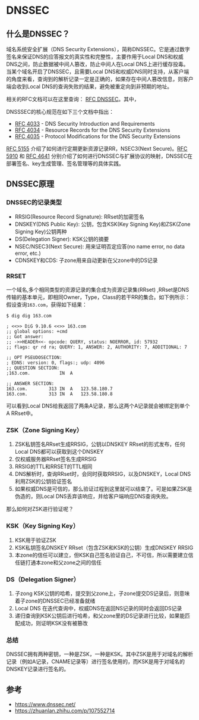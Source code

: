 # DNSSEC

## 什么是DNSSEC？

域名系统安全扩展（DNS Security Extensions），简称DNSSEC。它是通过数字签名来保证DNS的应答报文的真实性和完整性，主要作用于Local DNS和权威DNS之间，防止数据被中间人篡改，防止中间人在Local DNS上进行缓存投毒。当某个域名开启了DNSSEC，且需要Local DNS和权威DNS同时支持，从客户端的角度来看，查询到的解析记录一定是正确的，如果存在中间人篡改信息，则客户端会收到Local DNS的查询失败的结果，避免被重定向到非预期的地址。

相关的RFC文档可以在这里查询： [RFC DNSSEC](https://www.dnssec.net/rfc)。其中，

DNSSSEC的核心规范在如下三个文档中指出：

- [RFC 4033](https://tools.ietf.org/html/rfc4033) - DNS Security Introduction and Requirements
- [RFC 4034](https://tools.ietf.org/html/rfc4034) - Resource Records for the DNS Security Extensions
- [RFC 4035](https://tools.ietf.org/html/rfc4035) - Protocol Modifications for the DNS Security Extensions

[RFC 5155](https://tools.ietf.org/html/rfc5155) 介绍了如何进行定期更新资源记录RR，NSEC3(Next Secure)。[RFC 5910](https://tools.ietf.org/html/rfc5910) 和 [RFC 4641](https://tools.ietf.org/html/rfc4641) 分别介绍了如何进行DNSSEC与扩展协议的映射，DNSSEC在部署签名、key生成管理、签名管理等的具体实践。

## DNSSEC原理

### DNSSEC的记录类型

- RRSIG(Resource Record Signature): RRset的加密签名
- DNSKEY(DNS Public Key): 公钥，包含KSK(Key Signing Key)和ZSK(Zone Signing Key)公钥两种
- DS(Delegation Signer): KSK公钥的摘要
- NSEC/NSEC3(Next Secure): 用来证明否定应答(no name error, no data error, etc.)
- CDNSKEY和CDS: 子zone用来自动更新在父zone中的DS记录

### RRSET

一个域名,多个相同类型的资源记录的集合成为资源记录集(RRset) ,RRset是DNS传输的基本单元，即相同Owner，Type，Class的若干RR的集合。如下例所示：假设查询`163.com`，获得如下结果：

```
$ dig dig 163.com

; <<>> DiG 9.10.6 <<>> 163.com
;; global options: +cmd
;; Got answer:
;; ->>HEADER<<- opcode: QUERY, status: NOERROR, id: 57932
;; flags: qr rd ra; QUERY: 1, ANSWER: 2, AUTHORITY: 7, ADDITIONAL: 7

;; OPT PSEUDOSECTION:
; EDNS: version: 0, flags:; udp: 4096
;; QUESTION SECTION:
;163.com.			IN	A

;; ANSWER SECTION:
163.com.		313	IN	A	123.58.180.7
163.com.		313	IN	A	123.58.180.8
```
可以看到Local DNS给我返回了两条A记录，那么这两个A记录就会被绑定到单个 A RRset中。

### ZSK（Zone Signing Key）

1. ZSK私钥签名RRset生成RRSIG，公钥以DNSKEY RRset的形式发布，任何Local DNS都可以获取到这个DNSKEY
2. 仅权威服务器RRset签名生成RRSIG
3. RRSIG的TTL和RRSET的TTL相同
4. DNS解析时，查询RRset时，会同时获取RRSIG，以及DNSKEY，Local DNS 利用ZSK的公钥验证签名
5. 如果权威DNS是可信的，那么验证过程到这里就可以结束了。可是如果ZSK是伪造的，则Local DNS丢弃该响应，并给客户端响应DNS查询失败。

那么如何对ZSK进行验证呢？

### KSK（Key Signing Key）

1. KSK用于验证ZSK
2. KSK私钥签名DNSKEY RRset（包含ZSK和KSK的公钥）生成DNSKEY RRSIG
3. 本zone的信任可以建立，但KSK自己签名验证自己，不可信，所以需要建立信任链打通本zone和父zone之间的信任

### DS（Delegation Signer）

1. 子zong KSK公钥的哈希，提交到父zone上，子zone提交DS记录后，则意味着子zone的DNSSEC已经准备就绪
2. Local DNS 在迭代查询中，权威DNS在返回NS记录的同时会返回DS记录
3. 递归查询到KSK公钥后进行哈希，和父zone里的DS记录进行比较，如果能匹配成功，则证明KSK没有被篡改

### 总结

DNSSEC拥有两种密钥，一种是ZSK，一种是KSK。其中ZSK是用于对域名的解析记录（例如A记录，CNAME记录等）进行签名使用的，而KSK是用于对域名的DNSKEY记录进行签名的。


## 参考

- https://www.dnssec.net/
- https://zhuanlan.zhihu.com/p/107552714

